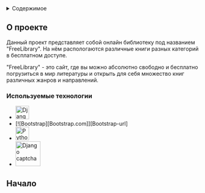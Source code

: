 <!-- TABLE OF CONTENTS -->
<details>
  <summary>Содержимое</summary>
  <ol>
    <li>
      <a href="#about-the-project">О проекте</a>
      <ul>
        <li><a href="#built-with">Используемые технологии</a></li>
      </ul>
    </li>
    <li>
      <a href="#getting-started">Начало</a>
      <ul>
        <li><a href="#prerequisites">Prerequisites</a></li>
        <li><a href="#installation">Installation</a></li>
      </ul>
    </li>
    <li><a href="#usage">Usage</a></li>
    <li><a href="#roadmap">Roadmap</a></li>
    <li><a href="#contributing">Contributing</a></li>
    <li><a href="#license">License</a></li>
    <li><a href="#contact">Contact</a></li>
    <li><a href="#acknowledgments">Acknowledgments</a></li>
  </ol>
</details>



<!-- О проекте -->
## О проекте

Данный проект представляет собой онлайн библиотеку под названием "FreeLibrary". 
На нём распологаются различные книги разных категорий в бесплатном доступе. 

"FreeLibrary" - это сайт, где вы можно абсолютно свободно и бесплатно погрузиться в мир литературы и открыть для себя множество книг
различных жанров и направлений.

### Используемые технологии

* <a href="https://www.djangoproject.com/">
    <img src="https://habrastorage.org/r/w1560/getpro/habr/post_images/1d5/28e/2cb/1d528e2cb5fbc29ad16c74e5d883c371.png" alt="Django" height="35">
  </a>
* [![Bootstrap][Bootstrap.com]][Bootstrap-url]
* <a href="https://python-social-auth.readthedocs.io/en/latest/index.html">
    <img src="https://static.codingforentrepreneurs.com/media/series/python-social-auth/10b61e68-7721-43d2-bf76-cdac30fc38df.png" alt="Python Social Auth" height="35">
  </a>
* <a href="https://pypi.org/project/django-recaptcha/">
    <img src="https://avatars.githubusercontent.com/u/151521335?s=280&v=4" alt="Django captcha" height="65">
  </a>




<!-- Начало -->
## Начало
